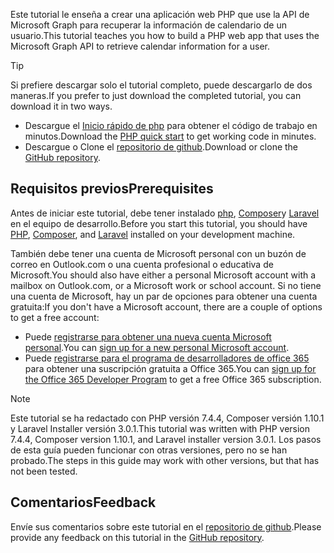 <!-- markdownlint-disable MD002 MD041 -->

<span data-ttu-id="ceb3e-101">Este tutorial le enseña a crear una aplicación web PHP que use la API de Microsoft Graph para recuperar la información de calendario de un usuario.</span><span class="sxs-lookup"><span data-stu-id="ceb3e-101">This tutorial teaches you how to build a PHP web app that uses the Microsoft Graph API to retrieve calendar information for a user.</span></span>

> [!TIP]
> <span data-ttu-id="ceb3e-102">Si prefiere descargar solo el tutorial completo, puede descargarlo de dos maneras.</span><span class="sxs-lookup"><span data-stu-id="ceb3e-102">If you prefer to just download the completed tutorial, you can download it in two ways.</span></span>
>
> - <span data-ttu-id="ceb3e-103">Descargue el [Inicio rápido de php](https://developer.microsoft.com/graph/quick-start?platform=option-php) para obtener el código de trabajo en minutos.</span><span class="sxs-lookup"><span data-stu-id="ceb3e-103">Download the [PHP quick start](https://developer.microsoft.com/graph/quick-start?platform=option-php) to get working code in minutes.</span></span>
> - <span data-ttu-id="ceb3e-104">Descargue o Clone el [repositorio de github](https://github.com/microsoftgraph/msgraph-training-phpapp).</span><span class="sxs-lookup"><span data-stu-id="ceb3e-104">Download or clone the [GitHub repository](https://github.com/microsoftgraph/msgraph-training-phpapp).</span></span>

## <a name="prerequisites"></a><span data-ttu-id="ceb3e-105">Requisitos previos</span><span class="sxs-lookup"><span data-stu-id="ceb3e-105">Prerequisites</span></span>

<span data-ttu-id="ceb3e-106">Antes de iniciar este tutorial, debe tener instalado [php](http://php.net/downloads.php), [Composer](https://getcomposer.org/)y [Laravel](https://laravel.com/) en el equipo de desarrollo.</span><span class="sxs-lookup"><span data-stu-id="ceb3e-106">Before you start this tutorial, you should have [PHP](http://php.net/downloads.php), [Composer](https://getcomposer.org/), and [Laravel](https://laravel.com/) installed on your development machine.</span></span>

<span data-ttu-id="ceb3e-107">También debe tener una cuenta de Microsoft personal con un buzón de correo en Outlook.com o una cuenta profesional o educativa de Microsoft.</span><span class="sxs-lookup"><span data-stu-id="ceb3e-107">You should also have either a personal Microsoft account with a mailbox on Outlook.com, or a Microsoft work or school account.</span></span> <span data-ttu-id="ceb3e-108">Si no tiene una cuenta de Microsoft, hay un par de opciones para obtener una cuenta gratuita:</span><span class="sxs-lookup"><span data-stu-id="ceb3e-108">If you don't have a Microsoft account, there are a couple of options to get a free account:</span></span>

- <span data-ttu-id="ceb3e-109">Puede [registrarse para obtener una nueva cuenta Microsoft personal](https://signup.live.com/signup?wa=wsignin1.0&rpsnv=12&ct=1454618383&rver=6.4.6456.0&wp=MBI_SSL_SHARED&wreply=https://mail.live.com/default.aspx&id=64855&cbcxt=mai&bk=1454618383&uiflavor=web&uaid=b213a65b4fdc484382b6622b3ecaa547&mkt=E-US&lc=1033&lic=1).</span><span class="sxs-lookup"><span data-stu-id="ceb3e-109">You can [sign up for a new personal Microsoft account](https://signup.live.com/signup?wa=wsignin1.0&rpsnv=12&ct=1454618383&rver=6.4.6456.0&wp=MBI_SSL_SHARED&wreply=https://mail.live.com/default.aspx&id=64855&cbcxt=mai&bk=1454618383&uiflavor=web&uaid=b213a65b4fdc484382b6622b3ecaa547&mkt=E-US&lc=1033&lic=1).</span></span>
- <span data-ttu-id="ceb3e-110">Puede [registrarse para el programa de desarrolladores de office 365](https://developer.microsoft.com/office/dev-program) para obtener una suscripción gratuita a Office 365.</span><span class="sxs-lookup"><span data-stu-id="ceb3e-110">You can [sign up for the Office 365 Developer Program](https://developer.microsoft.com/office/dev-program) to get a free Office 365 subscription.</span></span>

> [!NOTE]
> <span data-ttu-id="ceb3e-111">Este tutorial se ha redactado con PHP versión 7.4.4, Composer versión 1.10.1 y Laravel Installer versión 3.0.1.</span><span class="sxs-lookup"><span data-stu-id="ceb3e-111">This tutorial was written with PHP version 7.4.4, Composer version 1.10.1, and Laravel installer version 3.0.1.</span></span> <span data-ttu-id="ceb3e-112">Los pasos de esta guía pueden funcionar con otras versiones, pero no se han probado.</span><span class="sxs-lookup"><span data-stu-id="ceb3e-112">The steps in this guide may work with other versions, but that has not been tested.</span></span>

## <a name="feedback"></a><span data-ttu-id="ceb3e-113">Comentarios</span><span class="sxs-lookup"><span data-stu-id="ceb3e-113">Feedback</span></span>

<span data-ttu-id="ceb3e-114">Envíe sus comentarios sobre este tutorial en el [repositorio de github](https://github.com/microsoftgraph/msgraph-training-phpapp).</span><span class="sxs-lookup"><span data-stu-id="ceb3e-114">Please provide any feedback on this tutorial in the [GitHub repository](https://github.com/microsoftgraph/msgraph-training-phpapp).</span></span>
